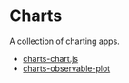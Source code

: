 # Charts

A collection of charting apps.

-   [charts-chart.js](./charts-chartjs/README.md)
-   [charts-observable-plot](./charts-observable-plot/README.md)

